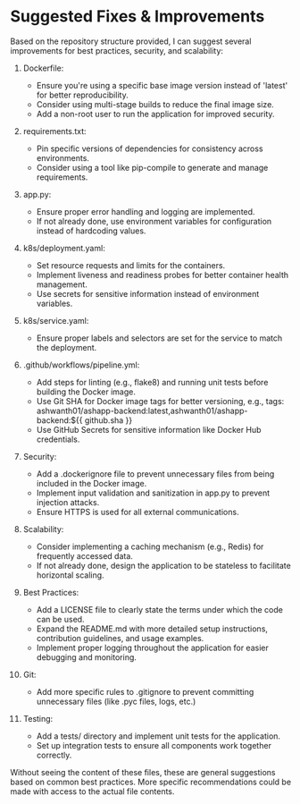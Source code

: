 # Suggested Fixes & Improvements

Based on the repository structure provided, I can suggest several improvements for best practices, security, and scalability:

1. Dockerfile:
   - Ensure you're using a specific base image version instead of 'latest' for better reproducibility.
   - Consider using multi-stage builds to reduce the final image size.
   - Add a non-root user to run the application for improved security.

2. requirements.txt:
   - Pin specific versions of dependencies for consistency across environments.
   - Consider using a tool like pip-compile to generate and manage requirements.

3. app.py:
   - Ensure proper error handling and logging are implemented.
   - If not already done, use environment variables for configuration instead of hardcoding values.

4. k8s/deployment.yaml:
   - Set resource requests and limits for the containers.
   - Implement liveness and readiness probes for better container health management.
   - Use secrets for sensitive information instead of environment variables.

5. k8s/service.yaml:
   - Ensure proper labels and selectors are set for the service to match the deployment.

6. .github/workflows/pipeline.yml:
   - Add steps for linting (e.g., flake8) and running unit tests before building the Docker image.
   - Use Git SHA for Docker image tags for better versioning, e.g., 
     tags: ashwanth01/ashapp-backend:latest,ashwanth01/ashapp-backend:${{ github.sha }}
   - Use GitHub Secrets for sensitive information like Docker Hub credentials.

7. Security:
   - Add a .dockerignore file to prevent unnecessary files from being included in the Docker image.
   - Implement input validation and sanitization in app.py to prevent injection attacks.
   - Ensure HTTPS is used for all external communications.

8. Scalability:
   - Consider implementing a caching mechanism (e.g., Redis) for frequently accessed data.
   - If not already done, design the application to be stateless to facilitate horizontal scaling.

9. Best Practices:
   - Add a LICENSE file to clearly state the terms under which the code can be used.
   - Expand the README.md with more detailed setup instructions, contribution guidelines, and usage examples.
   - Implement proper logging throughout the application for easier debugging and monitoring.

10. Git:
    - Add more specific rules to .gitignore to prevent committing unnecessary files (like .pyc files, logs, etc.)

11. Testing:
    - Add a tests/ directory and implement unit tests for the application.
    - Set up integration tests to ensure all components work together correctly.

Without seeing the content of these files, these are general suggestions based on common best practices. More specific recommendations could be made with access to the actual file contents.